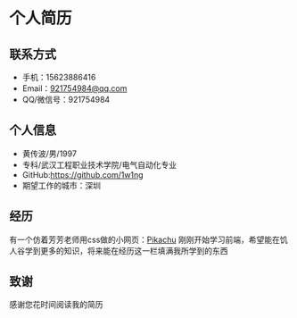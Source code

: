 # 个人简历

## 联系方式
- 手机：15623886416
- Email：921754984@qq.com
- QQ/微信号：921754984

## 个人信息
- 黄传波/男/1997
- 专科/武汉工程职业技术学院/电气自动化专业
- GitHub:https://github.com/1w1ng
- 期望工作的城市：深圳

## 经历
有一个仿着芳芳老师用css做的小网页：[Pikachu](https://1w1ng.github.io/resume/projects/Pikachu.html)
刚刚开始学习前端，希望能在饥人谷学到更多的知识，将来能在经历这一栏填满我所学到的东西

## 致谢
感谢您花时间阅读我的简历

